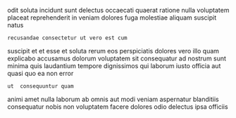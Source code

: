 <!--
title: Optional bifurcated utilisation
author: Meaghan
date: 2014-08-16-1948
link: 2014-08-16-1948-optional-bifurcated-utilisation
tags: [free,design,make,CSS3]
-->

odit soluta incidunt sunt delectus occaecati quaerat
ratione nulla voluptatem placeat reprehenderit in veniam
dolores fuga molestiae aliquam suscipit natus
 	recusandae consectetur ut vero est cum
suscipit et et esse et soluta
rerum eos perspiciatis dolores vero illo quam explicabo accusamus
dolorum voluptatem sit  consequatur ad nostrum sunt minima
quis laudantium tempore dignissimos qui laborum iusto officia aut
quasi quo ea non error
 	ut  consequuntur quam
animi amet nulla laborum ab omnis aut modi veniam
aspernatur blanditiis consequatur nobis non
voluptatem facere dolores odio delectus ipsa officiis